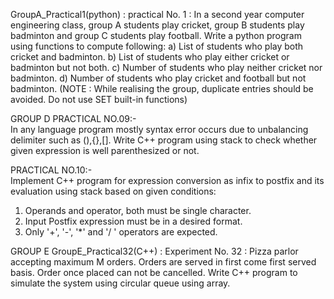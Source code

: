 GroupA_Practical1(python) : practical No. 1 : 
In a second year computer engineering class, group A students play cricket, group B students play badminton and group C students play football. Write a python program using functions to compute following: a) List of students who play both cricket and badminton. b) List of students who play either cricket or badminton but not both. c) Number of students who play neither cricket nor badminton. d) Number of students who play cricket and football but not badminton. (NOTE : While realising the group, duplicate entries should be avoided. Do not use SET built-in functions)


GROUP D 
PRACTICAL NO.09:-	
In any language program mostly syntax error occurs due to unbalancing delimiter such as (),{},[]. Write C++ program using stack to check whether given expression is well
parenthesized or not.

PRACTICAL NO.10:-	
Implement C++ program for expression conversion as infix to postfix and its evaluation using stack based on given conditions:
1.	Operands and operator, both must be single character.
2.	Input Postfix expression must be in a desired format.
3.	Only '+', '-', '*' and '/ ' operators are expected.	


GROUP E
GroupE_Practical32(C++) : Experiment No. 32 : Pizza parlor accepting maximum M orders. Orders are served in first come first served basis. Order once placed can not be cancelled. Write C++ program to simulate the system using circular queue using array.

